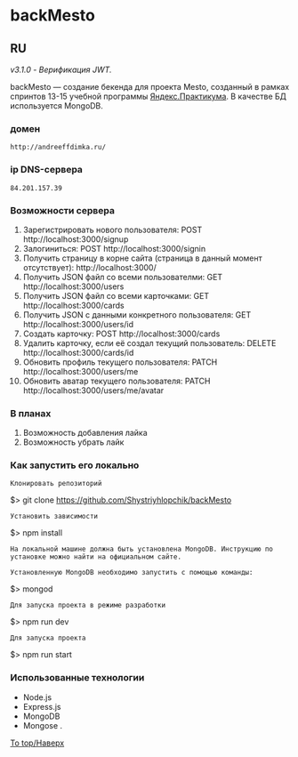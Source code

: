 # backMesto
## RU

_v3.1.0 - Верификация JWT._

backMesto &mdash; создание бекенда для проекта Mesto, созданный в рамках спринтов 13-15 учебной программы [Яндекс.Практикума](https://praktikum.yandex.ru/profile/web-developer/). В качестве БД используется MongoDB.

### домен
    http://andreeffdimka.ru/

### ip DNS-сервера
    84.201.157.39

### Возможности сервера
1. Зарегистрировать нового пользователя: POST http://localhost:3000/signup 
2. Залогиниться: POST http://localhost:3000/signin 
3. Получить страницу в корне сайта (страница в данный момент отсутствует): http://localhost:3000/
4. Получить JSON файл со всеми пользователми: GET http://localhost:3000/users
5. Получить JSON файл со всеми карточками: GET http://localhost:3000/cards
6. Получить JSON с данными конкретного пользователя: GET http://localhost:3000/users/id
7. Создать карточку: POST http://localhost:3000/cards
8. Удалить карточку, если её создал текущий пользователь: DELETE http://localhost:3000/cards/id
9. Обновить профиль текущего пользователя: PATCH http://localhost:3000/users/me
10. Обновить аватар текущего пользователя: PATCH http://localhost:3000/users/me/avatar

### В планах
1. Возможность добавления лайка
2. Возможность убрать лайк


### Как запустить его локально

    Клонировать репозиторий

$> git clone https://github.com/Shystriyhlopchik/backMesto

    Установить зависимости

$> npm install

    На локальной машине должна быть установлена MongoDB. Инструкцию по установке можно найти на официальном сайте.    

    Установленную MongoDB необходимо запустить с помощью команды:

$> mongod

    Для запуска проекта в режиме разработки

$> npm run dev

    Для запуска проекта

$> npm run start


### Использованные технологии
+ Node.js
+ Express.js
+ MongoDB
+ Mongose
.


[To top/Наверх](#backMesto)
